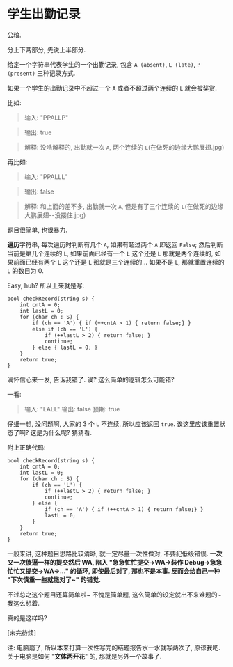 # 学生出勤记录

公粮. 

分上下两部分, 先说上半部分. 

给定一个字符串代表学生的一个出勤记录, 包含 `A (absent)`, `L (late)`, `P (present)` 三种记录方式. 

如果一个学生的出勤记录中不超过一个 `A` 或者不超过两个连续的 `L` 就会被奖赏. 

比如: 

> 输入: "PPALLP"

> 输出: true

> 解释: 没啥解释的, 出勤就一次 `A`, 两个连续的 `L`(在做死的边缘大鹏展翅.jpg) 

再比如: 

> 输入: "PPALLL"

> 输出: false

> 解释: 和上面的差不多, 出勤就一次 `A`, 但是有了三个连续的 `L`(在做死的边缘大鹏展翅--没搂住.jpg) 

题目很简单, 也很暴力. 

**遍历**字符串, 每次遍历时判断有几个 `A`, 如果有超过两个 `A` 即返回 `False`; 然后判断当前是第几个连续的 `L`, 如果前面已经有一个 `L` 这个还是 `L` 那就是两个连续的, 如果前面已经有两个 `L` 这个还是 `L` 那就是三个连续的... 
如果不是 `L`, 那就重置连续的 `L` 的数目为 0.

Easy, huh? 所以上来就是写: 

```
bool checkRecord(string s) {
    int cntA = 0;
    int lastL = 0;
    for (char ch : S) {
        if (ch == 'A') { if (++cntA > 1) { return false;} }
        else if (ch == 'L') {
            if (++lastL > 2) { return false; }
            continue;
        } else { lastL = 0; }
    }
    return true;
}
```

满怀信心来一发, 告诉我错了. 诶? 这么简单的逻辑怎么可能错? 

一看: 

> 输入: "LALL"
> 输出: false
> 预期: true

仔细一想, 没问题啊, 人家的 3 个 `L` 不连续, 所以应该返回 `true`. 诶这里应该重置状态了啊? 这是为什么呢? 猜猜看. 

附上正确代码: 

```
bool checkRecord(string s) {
    int cntA = 0;
    int lastL = 0;
    for (char ch : S) {
        if (ch == 'L') {
            if (++lastL > 2) { return false; }
            continue;
        } else {
            if (ch == 'A') { if (++cntA > 1) { return false;} }
            lastL = 0;
        }
    }
    return true;
}
```

一般来讲, 这种题目思路比较清晰, 就一定尽量一次性做对, 不要犯低级错误. **一次又一次傻逼一样的提交然后 WA, 陷入 "急急忙忙提交->WA->装作 Debug->急急忙忙又提交->WA->..." 的循环, 即使最后对了, 那也不是本事. 反而会给自己一种 "下次慎重一些就能对了~" 的错觉.**

不过总之这个题目还算简单啦~ 不愧是简单题, 这么简单的设定就出不来难题的~ 我这么想着. 

真的是这样吗? 

[未完待续]

注: 电脑崩了, 所以本来打算一次性写完的结题报告水一水就写两次了, 原谅我吧. 关于电脑是如何 "**文体两开花**" 的, 那就是另外一个故事了. 
